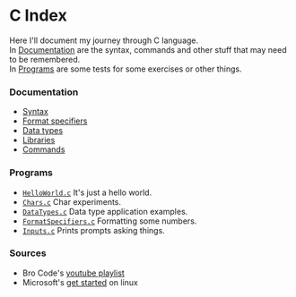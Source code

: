 # C Index

Here I'll document my journey through C language.  
In [Documentation](#documentation) are the syntax, commands and other stuff that may need to be remembered.  
In [Programs](#programs) are some tests for some exercises or other things.

### Documentation

- [Syntax](documentation/syntax.md)
- [Format specifiers](/documentation/format_specifiers.md)
- [Data types](documentation/data_types.md)
- [Libraries](documentation/libraries.md)
- [Commands](/documentation/commands.md)

### Programs

- [`HelloWorld.c`](src/HelloWorld.c) It's just a hello world.
- [`Chars.c`](src/tests/Chars.c) Char experiments.
- [`DataTypes.c`](src/tests/DataTypes.c) Data type application examples.
- [`FormatSpecifiers.c`](./src/tests/DataTypes.c) Formatting some numbers.
- [`Inputs.c`](src/tests/Inputs.c) Prints prompts asking things.

### Sources

- Bro Code's [youtube playlist](https://youtube.com/playlist?list=PLZPZq0r_RZOOzY_vR4zJM32SqsSInGMwe)
- Microsoft's [get started](https://code.visualstudio.com/docs/cpp/config-linux) on linux
